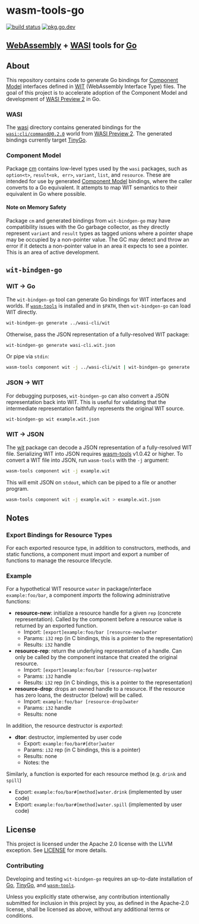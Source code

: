 # wasm-tools-go

[![build status](https://img.shields.io/github/actions/workflow/status/ydnar/wasm-tools-go/test.yaml?branch=main)](https://github.com/ydnar/wasm-tools-go/actions)
[![pkg.go.dev](https://img.shields.io/badge/docs-pkg.go.dev-blue.svg)](https://pkg.go.dev/github.com/ydnar/wasm-tools-go)

## [WebAssembly](https://webassembly.org) + [WASI](https://wasi.dev) tools for [Go](https://go.dev)

## About

This repository contains code to generate Go bindings for [Component Model](https://component-model.bytecodealliance.org/) interfaces defined in [WIT](https://component-model.bytecodealliance.org/design/wit.html) (WebAssembly Interface Type) files. The goal of this project is to accelerate adoption of the Component Model and development of [WASI Preview 2](https://bytecodealliance.org/articles/WASI-0.2) in Go.

### WASI

The [wasi](./wasi) directory contains generated bindings for the [`wasi:cli/command@0.2.0`](https://github.com/WebAssembly/wasi-cli) world from [WASI Preview 2](https://github.com/WebAssembly/WASI/blob/main/preview2/README.md). The generated bindings currently target [TinyGo](https://tinygo.org).

### Component Model

Package [cm](./cm) contains low-level types used by the `wasi` packages, such as `option<t>`, `result<ok, err>`, `variant`, `list`, and `resource`. These are intended for use by generated [Component Model](https://github.com/WebAssembly/component-model/blob/main/design/mvp/Explainer.md#type-definitions) bindings, where the caller converts to a Go equivalent. It attempts to map WIT semantics to their equivalent in Go where possible.

#### Note on Memory Safety

Package `cm` and generated bindings from `wit-bindgen-go` may have compatibility issues with the Go garbage collector, as they directly represent `variant` and `result` types as tagged unions where a pointer shape may be occupied by a non-pointer value. The GC may detect and throw an error if it detects a non-pointer value in an area it expects to see a pointer. This is an area of active development.

## `wit-bindgen-go`

### WIT → Go

The `wit-bindgen-go` tool can generate Go bindings for WIT interfaces and worlds. If [`wasm-tools`](https://crates.io/crates/wasm-tools) is installed and in `$PATH`, then `wit-bindgen-go` can load WIT directly.

```sh
wit-bindgen-go generate ../wasi-cli/wit
```

Otherwise, pass the JSON representation of a fully-resolved WIT package:

```sh
wit-bindgen-go generate wasi-cli.wit.json
```

Or pipe via `stdin`:

```sh
wasm-tools component wit -j ../wasi-cli/wit | wit-bindgen-go generate
```

### JSON → WIT

For debugging purposes, `wit-bindgen-go` can also convert a JSON representation back into WIT. This is useful for validating that the intermediate representation faithfully represents the original WIT source.

```sh
wit-bindgen-go wit example.wit.json
```

### WIT → JSON

The [wit](./wit) package can decode a JSON representation of a fully-resolved WIT file. Serializing WIT into JSON requires [wasm-tools](https://crates.io/crates/wasm-tools) v1.0.42 or higher. To convert a WIT file into JSON, run `wasm-tools` with the `-j` argument:

```sh
wasm-tools component wit -j example.wit
```

This will emit JSON on `stdout`, which can be piped to a file or another program.

```sh
wasm-tools component wit -j example.wit > example.wit.json
```

## Notes

### Export Bindings for Resource Types

For each exported resource type, in addition to constructors, methods, and static functions, a component must import and export a number of functions to manage the resource lifecycle.

### Example

For a hypothetical WIT resource `water` in package/interface `example:foo/bar`, a component _imports_ the following administrative functions:

- **resource-new**: initialize a resource handle for a given `rep` (concrete representation). Called by the component before a resource value is returned by an exported function.
	- Import: `[export]example:foo/bar [resource-new]water`
	- Params: `i32` rep (in C bindings, this is a pointer to the representation)
	- Results: `i32` handle
- **resource-rep**: return the underlying representation of a handle. Can only be called by the component instance that created the original resource.
	- Import: `[export]example:foo/bar [resource-rep]water`
	- Params: `i32` handle
	- Results: `i32` rep (in C bindings, this is a pointer to the representation)
- **resource-drop**: drops an owned handle to a resource. If the resource has zero loans, the destructor (below) will be called.
	- Import: `example:foo/bar [resource-drop]water`
	- Params: `i32` handle
	- Results: none

In addition, the resource destructor is _exported_:

- **dtor**: destructor, implemented by user code
	- Export: `example:foo/bar#[dtor]water`
	- Params: `i32` rep (in C bindings, this is a pointer)
	- Results: none
	- Notes: the

Similarly, a function is exported for each resource method (e.g. `drink` and `spill`)

- Export: `example:foo/bar#[method]water.drink` (implemented by user code)
- Export: `example:foo/bar#[method]water.spill` (implemented by user code)

## License

This project is licensed under the Apache 2.0 license with the LLVM exception. See [LICENSE](LICENSE) for more details.

### Contributing

Developing and testing `wit-bindgen-go` requires an up-to-date installation of [Go](https://go.dev), [TinyGo](https://tinygo.org), and [`wasm-tools`](https://crates.io/crates/wasm-tools).

Unless you explicitly state otherwise, any contribution intentionally submitted for inclusion in this project by you, as defined in the Apache-2.0 license, shall be licensed as above, without any additional terms or conditions.
